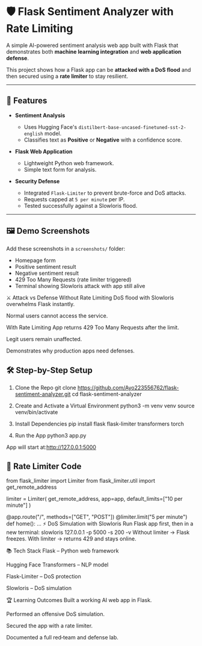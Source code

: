 # 🛡️ Flask Sentiment Analyzer with Rate Limiting

A simple AI-powered sentiment analysis web app built with Flask that demonstrates both **machine learning integration** and **web application defense**.  

This project shows how a Flask app can be **attacked with a DoS flood** and then secured using a **rate limiter** to stay resilient.

---

## 🚀 Features

- **Sentiment Analysis**
  - Uses Hugging Face's `distilbert-base-uncased-finetuned-sst-2-english` model.
  - Classifies text as **Positive** or **Negative** with a confidence score.

- **Flask Web Application**
  - Lightweight Python web framework.
  - Simple text form for analysis.

- **Security Defense**
  - Integrated `Flask-Limiter` to prevent brute-force and DoS attacks.
  - Requests capped at `5 per minute` per IP.
  - Tested successfully against a Slowloris flood.

---

## 🖼️ Demo Screenshots

Add these screenshots in a `screenshots/` folder:
- Homepage form  
- Positive sentiment result  
- Negative sentiment result  
- 429 Too Many Requests (rate limiter triggered)  
- Terminal showing Slowloris attack with app still alive  

⚔️ Attack vs Defense
Without Rate Limiting
DoS flood with Slowloris overwhelms Flask instantly.

Normal users cannot access the service.

With Rate Limiting
App returns 429 Too Many Requests after the limit.

Legit users remain unaffected.

Demonstrates why production apps need defenses.

## 🛠️ Step-by-Step Setup
1. Clone the Repo
git clone https://github.com/Ayo223556762/flask-sentiment-analyzer.git
cd flask-sentiment-analyzer

2. Create and Activate a Virtual Environment
python3 -m venv venv
source venv/bin/activate

3. Install Dependencies
pip install flask flask-limiter transformers torch

4. Run the App
python3 app.py

App will start at:http://127.0.0.1:5000

## 🔑 Rate Limiter Code
from flask_limiter import Limiter
from flask_limiter.util import get_remote_address

limiter = Limiter(
    get_remote_address,
    app=app,
    default_limits=["10 per minute"]
)

@app.route("/", methods=["GET", "POST"])
@limiter.limit("5 per minute")
def home():
    ...
⚡ DoS Simulation with Slowloris
Run Flask app first, then in a new terminal:
slowloris 127.0.0.1 -p 5000 -s 200 -v
Without limiter → Flask freezes.
With limiter → returns 429 and stays online.

📚 Tech Stack
Flask – Python web framework

Hugging Face Transformers – NLP model

Flask-Limiter – DoS protection

Slowloris – DoS simulation

🏆 Learning Outcomes
Built a working AI web app in Flask.

Performed an offensive DoS simulation.

Secured the app with a rate limiter.

Documented a full red‑team and defense lab.
